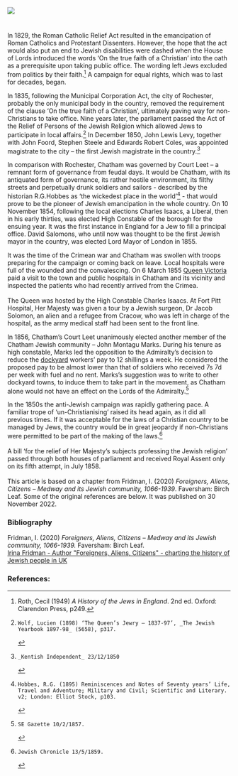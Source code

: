 <a href="https://www.kent-maps.online"><img src="https://www.kent-maps.online/juncture/ve-button.png"></a>

<param ve-config title="Rochester and Chatham – the pioneers of Jewish emancipation" author="Irina Fridman" layout="vtl" banner="https://stor.artstor.org/stor/9b234825-18ea-401c-9c71-868cdfc3eb21"> 

<param ve-entity eid="Q507517" aliases="Rochester">
<param ve-entity eid="Q729006" aliases="Chatham">
<param ve-entity eid="Q17664052" aliases="Fort Pitt">

#

In 1829, the Roman Catholic Relief Act resulted in the emancipation of Roman Catholics and Protestant Dissenters. However, the hope that the act would also put an end to Jewish disabilities were dashed when the House of Lords introduced the words ‘On the true faith of a Christian’ into the oath as a prerequisite upon taking public office. The wording left Jews excluded from politics by their faith.[^ref1] A campaign for equal rights, which was to last for decades, began.
<param ve-image url="https://upload.wikimedia.org/wikipedia/commons/f/f9/Burdett%2C_Peel%2C_O%27Connell_and_Wellington_Wellcome_L0049028.jpg" label="Burdett, Peel, O'Connell and Wellington in the roles of the body-snatchers Burke and Hare, suffocating John Bull with a rope; representing the extinguishing by Wellington and Peel of the constitution of 1688 by Catholic Emancipation, 1829" attribution="Wellcome Collection">

In 1835, following the Municipal Corporation Act, the city of Rochester, probably the only municipal body in the country, removed the requirement of the clause ‘On the true faith of a Christian’, ultimately paving way for non-Christians to take office. Nine years later, the parliament passed the Act of the Relief of Persons of the Jewish Religion which allowed Jews to participate in local affairs.[^ref2] In December 1850, John Lewis Levy, together with John Foord, Stephen Steele and Edwards Robert Coles, was appointed magistrate to the city – the first Jewish magistrate in the country.[^ref3] 
<param ve-image url="https://upload.wikimedia.org/wikipedia/commons/7/73/Rochester_Castle_engraved_by_H.Adlard_after_G.F.Sargent._c1836_edited.jpg" label="Rochester Castle" attribution="Engraved by H.Adelard after G.F. Sargent">

In comparison with Rochester, Chatham was governed by Court Leet – a remnant form of governance from feudal days. It would be Chatham, with its antiquated form of governance, its rather hostile environment, its filthy streets and perpetually drunk soldiers and sailors - described by the historian R.G.Hobbes as ‘the wickedest place in the world’[^ref4] - that would prove to be the pioneer of Jewish emancipation in the whole country. On 10 November 1854, following the local elections Charles Isaacs, a Liberal, then in his early thirties, was elected High Constable of the borough for the ensuing year. It was the first instance in England for a Jew to fill a principal office. David Salomons, who until now was thought to be the first Jewish mayor in the country, was elected Lord Mayor of London in 1855.
<param ve-image url="https://upload.wikimedia.org/wikipedia/commons/5/52/WP_David_Salomons.jpg" label="David Salomons" attribution="Solomon Hart, Public domain, via Wikimedia Commons">

It was the time of the Crimean war and Chatham was swollen with troops preparing for the campaign or coming back on leave. Local hospitals were full of the wounded and the convalescing. On 6 March 1855 [Queen Victoria](/19c/19c-victoria-biography) paid a visit to the town and public hospitals in Chatham and its vicinity and inspected the patients who had recently arrived from the Crimea. 
<br><br>
The Queen was hosted by the High Constable Charles Isaacs. At Fort Pitt Hospital, Her Majesty was given a tour by a Jewish surgeon, Dr Jacob Solomon, an alien and a refugee from Cracow, who was left in charge of the hospital, as the army medical staff had been sent to the front line.  
<param ve-image url="https://iiif.wellcomecollection.org/image/V0015421/full/full/0/default.jpg" label="Queen Victoria and Prince Albert visiting soldiers wounded in the Crimean War, at Brompton Hospital, Chatham. Coloured lithograph by J.A. Verner, 1855, after J. Tenniel" attribution="Wellcome Collection">

In 1856, Chatham’s Court Leet unanimously elected another member of the Chatham Jewish community – John Montagu Marks. During his tenure as high constable, Marks led the opposition to the Admiralty’s decision to reduce the [dockyard](https://www.kent-maps.online/19c/19c-chatham-dockyard) workers’ pay to 12 shillings a week. He considered the proposed pay to be almost lower than that of soldiers who received 7s 7d per week with fuel and no rent. Marks’s suggestion was to write to other dockyard towns, to induce them to take part in the movement, as Chatham alone would not have an effect on the Lords of the Admiralty.[^ref5] 
<param ve-image url="https://upload.wikimedia.org/wikipedia/commons/6/6c/View_of_Chatham_Harbour%2C_showing_Fort_Pitt%2C_Wellcome_L0038373.jpg" label="View of Chatham Harbour showing Fort Pitt" attribution="Wellcome Collection">

In the 1850s the anti-Jewish campaign was rapidly gathering pace. A familiar trope of ‘un-Christianising’ raised its head again, as it did all previous times. If it was acceptable for the laws of a Christian country to be managed by Jews, the country would be in great jeopardy if non-Christians were permitted to be part of the making of the laws.[^ref6] 
<br><br>
A bill ‘for the relief of Her Majesty’s subjects professing the Jewish religion’ passed through both houses of parliament and received Royal Assent only on its fifth attempt, in July 1858.
<br><br>
This article is based on a chapter from Fridman, I. (2020) _Foreigners, Aliens, Citizens – Medway and its Jewish community, 1066-1939_. Faversham: Birch Leaf. Some of the original references are below. It was published on 30 November 2022.
<param ve-image url="https://upload.wikimedia.org/wikipedia/commons/5/5b/Lionel_de_Rothschild_HOC.jpg" label="Lionel Nathan de Rothschild introduced in the House of Commons on 26 July 1858 by Lord John Russell and Mr Abel Smith" attribution="Henry Barraud, Public domain, via Wikimedia Commons">

### Bibliography
Fridman, I. (2020) _Foreigners, Aliens, Citizens – Medway and its Jewish community, 1066-1939._ Faversham: Birch Leaf.   
[Irina Fridman - Author "Foreigners, Aliens, Citizens" - charting the history of Jewish people in UK](https://youtu.be/c6Xe78hFk9g)   

### References:
[^ref1]: Roth, Cecil (1949) _A History of the Jews in England_. 2nd ed. Oxford: Clarendon Press, p249.   
[^ref2]:	Wolf, Lucien (1898) ‘The Queen’s Jewry – 1837-97’, _The Jewish Yearbook 1897-98_ (5658), p317.   
[^ref3]:	_Kentish Independent_ 23/12/1850   
[^ref4]:	Hobbes, R.G. (1895) Reminiscences and Notes of Seventy years’ Life, Travel and Adventure; Military and Civil; Scientific and Literary. v2; London: Elliot Stock, p103.   
[^ref5]:	SE Gazette 10/2/1857.   
[^ref6]:	Jewish Chronicle 13/5/1859.   
